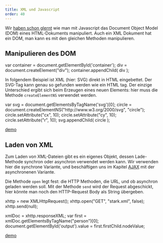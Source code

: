 ```yaml
---
title: XML und Javascript
order: 40
---
```



Wir [haben schon glernt](/javascript-dom/dom/) wie man mit
Javascript das Document Object Model (DOM) eines HTML-Dokuments
manipuliert.  Auch ein XML Dokument hat ein DOM, man kann
es mit den gleichen Methoden manipulieren.

## Manipulieren des DOM

<javascript caption="Element einfügen in HML">
var container = document.getElementById('container');
div = document.createElement("div");
container.appendChild( div );
</javascript>

In folgendem Beispiel ist XML (hier: SVG) direkt in HTML eingebettet.
Der SVG-Tag kann genau so gefunden werden wie ein HTML tag.
Der einzige Unterschied ergibt sich beim Erzeugen eines 
neuen Elements: hier muss die Methode `createElementNS` verwendet werden.

<javascript caption="Element einfügen in XML (SVG)">
var svg = document.getElementsByTagName('svg')[0];
circle = document.createElementNS("http://www.w3.org/2000/svg", "circle");
circle.setAttribute("cx", 10);
circle.setAttribute("cy", 10);
circle.setAttribute("r", 10);
svg.appendChild( circle );  
</javascript>

[demo](/images/js-und-xml-dom.html)

## Laden von XML 

Zum Laden von XML-Dateien gibt es ein eigenes Objekt, dessen Lade-Methode
synchron oder asynchron verwendet werden kann.  Wir verwenden
hier die synchrone Variante, und beschäftigen uns im
Kapitel [AJAX](/applied-javascript/ajax/) mit der asynchronenen Variante.

Die Methode `open` legt fest: die HTTP Methoden, die URL, und ob
asynchron geladen werden soll.  Mit der Methode `send` wird der
Request abgeschickt, hier könnte man noch den HTTP-Request Body als
String übergeben.


<javascript>
xhttp = new XMLHttpRequest();
xhttp.open("GET", "stark.xml", false);
xhttp.send(null);

xmlDoc = xhttp.responseXML;
var first = xmlDoc.getElementsByTagName("person")[0];
document.getElementById('output').value = first.firstChild.nodeValue;
</javascript>


[demo](/images/load-xml.html)
